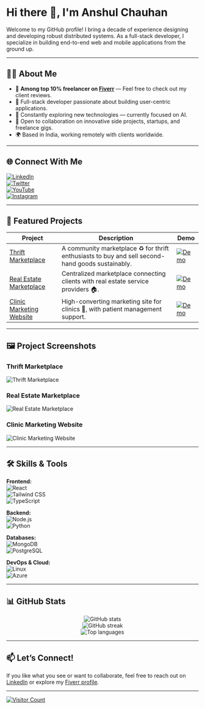 # Hi there 👋, I'm Anshul Chauhan

Welcome to my GitHub profile! I bring a decade of experience designing and developing robust distributed systems. As a full-stack developer, I specialize in building end-to-end web and mobile applications from the ground up.

---

## 👨‍💻 About Me

- 🥇 **Among top 10% freelancer on [Fiverr](https://www.fiverr.com/anshulchauha?public_mode=true)** — Feel free to check out my client reviews.
- 🚀 Full-stack developer passionate about building user-centric applications.
- 🧠 Constantly exploring new technologies — currently focused on AI.
- 🤝 Open to collaboration on innovative side projects, startups, and freelance gigs.
- 🌍 Based in India, working remotely with clients worldwide.

---

## 🌐 Connect With Me

[![LinkedIn](https://img.shields.io/badge/LinkedIn-%230077B5.svg?logo=linkedin&logoColor=white&style=flat-square)](https://linkedin.com/in/your_linkedin)  
[![Twitter](https://img.shields.io/badge/Twitter-%231DA1F2.svg?logo=Twitter&logoColor=white&style=flat-square)](https://twitter.com/your_twitter)  
[![YouTube](https://img.shields.io/badge/YouTube-FF0000.svg?logo=YouTube&logoColor=white&style=flat-square)](https://youtube.com/@your_youtube)  
[![Instagram](https://img.shields.io/badge/Instagram-%23E4405F.svg?logo=Instagram&logoColor=white&style=flat-square)](https://instagram.com/your_instagram)

---

## 🚀 Featured Projects

| Project                         | Description                                                                                   | Demo                         |
|--------------------------------|-----------------------------------------------------------------------------------------------|------------------------------|
| [Thrift Marketplace](https://www.thriftguideus.com/) | A community marketplace ♻️ for thrift enthusiasts to buy and sell second-hand goods sustainably. | [![Demo](https://img.shields.io/badge/demo-%E2%86%92-brightgreen?style=flat-square&logo=web&logoColor=white)](https://www.thriftguideus.com/) |
| [Real Estate Marketplace](https://ambitious-river-07b28f600.4.azurestaticapps.net/) | Centralized marketplace connecting clients with real estate service providers 🏠.              | [![Demo](https://img.shields.io/badge/demo-%E2%86%92-brightgreen?style=flat-square&logo=web&logoColor=white)](https://ambitious-river-07b28f600.4.azurestaticapps.net/) |
| [Clinic Marketing Website](https://www.sharanyacare.com/) | High-converting marketing site for clinics 🏥, with patient management support.                 | [![Demo](https://img.shields.io/badge/demo-%E2%86%92-brightgreen?style=flat-square&logo=web&logoColor=white)](https://www.sharanyacare.com/) |

---

## 🖼️ Project Screenshots

### Thrift Marketplace  
![Thrift Marketplace](https://via.placeholder.com/700x400?text=Thrift+Marketplace+Screenshot)

### Real Estate Marketplace  
![Real Estate Marketplace](https://via.placeholder.com/700x400?text=Real+Estate+Marketplace+Screenshot)

### Clinic Marketing Website  
![Clinic Marketing Website](https://via.placeholder.com/700x400?text=Clinic+Marketing+Website+Screenshot)

---

## 🛠️ Skills & Tools

**Frontend:**  
![React](https://img.shields.io/badge/React-%2320232a.svg?style=for-the-badge&logo=react&logoColor=%2361DAFB)  
![Tailwind CSS](https://img.shields.io/badge/Tailwind_CSS-38B2AC.svg?style=for-the-badge&logo=tailwind-css&logoColor=white)  
![TypeScript](https://img.shields.io/badge/TypeScript-%23007ACC.svg?style=for-the-badge&logo=typescript&logoColor=white)

**Backend:**  
![Node.js](https://img.shields.io/badge/Node.js-6DA55F.svg?style=for-the-badge&logo=node.js&logoColor=white)  
![Python](https://img.shields.io/badge/Python-3670A0.svg?style=for-the-badge&logo=python&logoColor=ffdd54)

**Databases:**  
![MongoDB](https://img.shields.io/badge/MongoDB-%234ea94b.svg?style=for-the-badge&logo=mongodb&logoColor=white)  
![PostgreSQL](https://img.shields.io/badge/PostgreSQL-%23336791.svg?style=for-the-badge&logo=postgresql&logoColor=white)

**DevOps & Cloud:**  
![Linux](https://img.shields.io/badge/Linux-FCC624.svg?style=for-the-badge&logo=linux&logoColor=black)  
![Azure](https://img.shields.io/badge/Azure-0078D4.svg?style=for-the-badge&logo=azure-devops&logoColor=white)

---

## 📊 GitHub Stats

<p align="center">
  <img src="https://github-readme-stats.vercel.app/api?username=anshuldevx&theme=dark&include_all_commits=true&count_private=true" alt="GitHub stats" />
  <br/>
  <img src="https://github-readme-streak-stats.herokuapp.com/?user=anshuldevx&theme=dark" alt="GitHub streak" />
  <br/>
  <img src="https://github-readme-stats.vercel.app/api/top-langs/?username=anshuldevx&theme=dark&layout=compact&count_private=true" alt="Top languages" />
</p>

---

## 📫 Let’s Connect!

If you like what you see or want to collaborate, feel free to reach out on [LinkedIn](https://linkedin.com/in/your_linkedin) or explore my [Fiverr profile](https://www.fiverr.com/anshulchauha?public_mode=true).

---

[![Visitor Count](https://visitcount.itsvg.in/api?id=anshuldevx&icon=0&color=0)](https://visitcount.itsvg.in)

